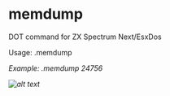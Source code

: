 # memdump
 DOT command for ZX Spectrum Next/EsxDos
 
 Usage: .memdump <address>
 
 Example: .memdump 24756
 
 
![alt text](http://mb-maniax.cz/wp-content/uploads/2021/05/20210505_185918.jpg)
